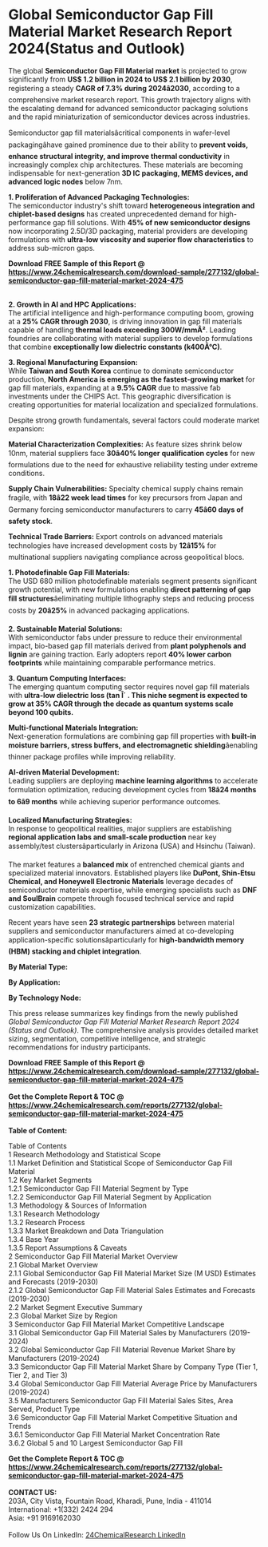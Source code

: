 <h1>Global Semiconductor Gap Fill Material Market Research Report 2024(Status and Outlook)</h1><p>The global <strong>Semiconductor Gap Fill Material market</strong> is projected to grow significantly from <strong>US$ 1.2 billion in 2024 to US$ 2.1 billion by 2030</strong>, registering a steady <strong>CAGR of 7.3% during 2024â2030</strong>, according to a comprehensive market research report. This growth trajectory aligns with the escalating demand for advanced semiconductor packaging solutions and the rapid miniaturization of semiconductor devices across industries.</p><p>Semiconductor gap fill materialsâcritical components in wafer-level packagingâhave gained prominence due to their ability to <strong>prevent voids, enhance structural integrity, and improve thermal conductivity</strong> in increasingly complex chip architectures. These materials are becoming indispensable for next-generation <strong>3D IC packaging, MEMS devices, and advanced logic nodes</strong> below 7nm.</p><p><strong>1. Proliferation of Advanced Packaging Technologies:</strong><br>
The semiconductor industry's shift toward <strong>heterogeneous integration and chiplet-based designs</strong> has created unprecedented demand for high-performance gap fill solutions. With <strong>45% of new semiconductor designs</strong> now incorporating 2.5D/3D packaging, material providers are developing formulations with <strong>ultra-low viscosity and superior flow characteristics</strong> to address sub-micron gaps.</p><div><b>Download FREE Sample of this Report @ 
            <a href="https://www.24chemicalresearch.com/download-sample/277132/global-semiconductor-gap-fill-material-market-2024-475">
            https://www.24chemicalresearch.com/download-sample/277132/global-semiconductor-gap-fill-material-market-2024-475</a></b></div><br><p><strong>2. Growth in AI and HPC Applications:</strong><br>
The artificial intelligence and high-performance computing boom, growing at a <strong>25% CAGR through 2030</strong>, is driving innovation in gap fill materials capable of handling <strong>thermal loads exceeding 300W/mmÂ²</strong>. Leading foundries are collaborating with material suppliers to develop formulations that combine <strong>exceptionally low dielectric constants (k400Â°C)</strong>.</p><p><strong>3. Regional Manufacturing Expansion:</strong><br>
While <strong>Taiwan and South Korea</strong> continue to dominate semiconductor production, <strong>North America is emerging as the fastest-growing market</strong> for gap fill materials, expanding at a <strong>9.5% CAGR</strong> due to massive fab investments under the CHIPS Act. This geographic diversification is creating opportunities for material localization and specialized formulations.</p><p>Despite strong growth fundamentals, several factors could moderate market expansion:</p><p><strong>Material Characterization Complexities:</strong> As feature sizes shrink below 10nm, material suppliers face <strong>30â40% longer qualification cycles</strong> for new formulations due to the need for exhaustive reliability testing under extreme conditions.</p><p><strong>Supply Chain Vulnerabilities:</strong> Specialty chemical supply chains remain fragile, with <strong>18â22 week lead times</strong> for key precursors from Japan and Germany forcing semiconductor manufacturers to carry <strong>45â60 days of safety stock</strong>.</p><p><strong>Technical Trade Barriers:</strong> Export controls on advanced materials technologies have increased development costs by <strong>12â15%</strong> for multinational suppliers navigating compliance across geopolitical blocs.</p><p><strong>1. Photodefinable Gap Fill Materials:</strong><br>
The USD 680 million photodefinable materials segment presents significant growth potential, with new formulations enabling <strong>direct patterning of gap fill structures</strong>âeliminating multiple lithography steps and reducing process costs by <strong>20â25%</strong> in advanced packaging applications.</p><p><strong>2. Sustainable Material Solutions:</strong><br>
With semiconductor fabs under pressure to reduce their environmental impact, bio-based gap fill materials derived from <strong>plant polyphenols and lignin</strong> are gaining traction. Early adopters report <strong>40% lower carbon footprints</strong> while maintaining comparable performance metrics.</p><p><strong>3. Quantum Computing Interfaces:</strong><br>
The emerging quantum computing sector requires novel gap fill materials with <strong>ultra-low dielectric loss (tan Î´ . This niche segment is expected to grow at <strong>35% CAGR</strong> through the decade as quantum systems scale beyond 100 qubits.</strong></p><p><strong>Multi-functional Materials Integration:</strong><br>
	Next-generation formulations are combining gap fill properties with <strong>built-in moisture barriers, stress buffers, and electromagnetic shielding</strong>âenabling thinner package profiles while improving reliability.</p><p><strong>AI-driven Material Development:</strong><br>
	Leading suppliers are deploying <strong>machine learning algorithms</strong> to accelerate formulation optimization, reducing development cycles from <strong>18â24 months to 6â9 months</strong> while achieving superior performance outcomes.</p><p><strong>Localized Manufacturing Strategies:</strong><br>
	In response to geopolitical realities, major suppliers are establishing <strong>regional application labs and small-scale production</strong> near key assembly/test clustersâparticularly in Arizona (USA) and Hsinchu (Taiwan).</p><p>The market features a <strong>balanced mix</strong> of entrenched chemical giants and specialized material innovators. Established players like <strong>DuPont, Shin-Etsu Chemical, and Honeywell Electronic Materials</strong> leverage decades of semiconductor materials expertise, while emerging specialists such as <strong>DNF and SoulBrain</strong> compete through focused technical service and rapid customization capabilities.</p><p>Recent years have seen <strong>23 strategic partnerships</strong> between material suppliers and semiconductor manufacturers aimed at co-developing application-specific solutionsâparticularly for <strong>high-bandwidth memory (HBM) stacking and chiplet integration</strong>.</p><p><strong>By Material Type:</strong></p><p><strong>By Application:</strong></p><p><strong>By Technology Node:</strong></p><p>This press release summarizes key findings from the newly published <em>Global Semiconductor Gap Fill Material Market Research Report 2024 (Status and Outlook)</em>. The comprehensive analysis provides detailed market sizing, segmentation, competitive intelligence, and strategic recommendations for industry participants.</p><div><b>Download FREE Sample of this Report @ 
            <a href="https://www.24chemicalresearch.com/download-sample/277132/global-semiconductor-gap-fill-material-market-2024-475">
            https://www.24chemicalresearch.com/download-sample/277132/global-semiconductor-gap-fill-material-market-2024-475</a></b></div><br><div><b>Get the Complete Report & TOC @ 
            <a href="https://www.24chemicalresearch.com/reports/277132/global-semiconductor-gap-fill-material-market-2024-475">
            https://www.24chemicalresearch.com/reports/277132/global-semiconductor-gap-fill-material-market-2024-475</a></b></div><br>
            <b>Table of Content:</b><p>Table of Contents<br />
1 Research Methodology and Statistical Scope<br />
1.1 Market Definition and Statistical Scope of Semiconductor Gap Fill Material<br />
1.2 Key Market Segments<br />
1.2.1 Semiconductor Gap Fill Material Segment by Type<br />
1.2.2 Semiconductor Gap Fill Material Segment by Application<br />
1.3 Methodology & Sources of Information<br />
1.3.1 Research Methodology<br />
1.3.2 Research Process<br />
1.3.3 Market Breakdown and Data Triangulation<br />
1.3.4 Base Year<br />
1.3.5 Report Assumptions & Caveats<br />
2 Semiconductor Gap Fill Material Market Overview<br />
2.1 Global Market Overview<br />
2.1.1 Global Semiconductor Gap Fill Material Market Size (M USD) Estimates and Forecasts (2019-2030)<br />
2.1.2 Global Semiconductor Gap Fill Material Sales Estimates and Forecasts (2019-2030)<br />
2.2 Market Segment Executive Summary<br />
2.3 Global Market Size by Region<br />
3 Semiconductor Gap Fill Material Market Competitive Landscape<br />
3.1 Global Semiconductor Gap Fill Material Sales by Manufacturers (2019-2024)<br />
3.2 Global Semiconductor Gap Fill Material Revenue Market Share by Manufacturers (2019-2024)<br />
3.3 Semiconductor Gap Fill Material Market Share by Company Type (Tier 1, Tier 2, and Tier 3)<br />
3.4 Global Semiconductor Gap Fill Material Average Price by Manufacturers (2019-2024)<br />
3.5 Manufacturers Semiconductor Gap Fill Material Sales Sites, Area Served, Product Type<br />
3.6 Semiconductor Gap Fill Material Market Competitive Situation and Trends<br />
3.6.1 Semiconductor Gap Fill Material Market Concentration Rate<br />
3.6.2 Global 5 and 10 Largest Semiconductor Gap Fill </p><div><b>Get the Complete Report & TOC @ 
            <a href="https://www.24chemicalresearch.com/reports/277132/global-semiconductor-gap-fill-material-market-2024-475">
            https://www.24chemicalresearch.com/reports/277132/global-semiconductor-gap-fill-material-market-2024-475</a></b></div><br><b>CONTACT US:</b><br>
            203A, City Vista, Fountain Road, Kharadi, Pune, India - 411014<br>
            International: +1(332) 2424 294<br>
            Asia: +91 9169162030 <br><br>
            Follow Us On LinkedIn: <a href="https://www.linkedin.com/company/24chemicalresearch/">24ChemicalResearch LinkedIn</a>